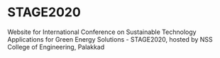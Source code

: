 # STAGE2020

Website for International Conference on Sustainable Technology Applications for Green Energy Solutions - STAGE2020, hosted by NSS College of Engineering, Palakkad
